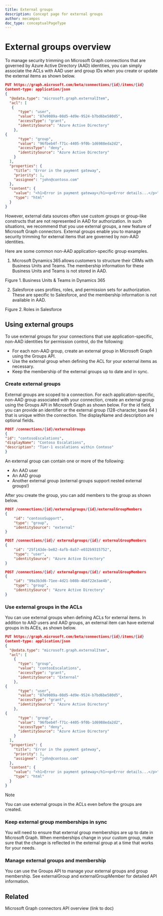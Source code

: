 ```yaml
---
title: External groups
description: Concept page for external groups
author: mecampos
doc_type: conceptualPageType
---
```

# External groups overview 

To manage security trimming on Microsoft Graph connections that are governed by Azure Active Directory (AAD) identities, you can simply associate the ACLs with AAD user and group IDs when you create or update the external items as shown below.


```json
PUT https://graph.microsoft.com/beta/connections/{id}/items/{id}  
Content-type: application/json  
{  
  "@odata.type": "microsoft.graph.externalItem",  
  "acl": [  
   {  
      "type": "user",  
      "value": "87e9089a-08d5-4d9e-9524-b7bd6be580d5",  
      "accessType": "grant",  
      "identitySource": "Azure Active Directory"  
    },  
{  
      "type": "group",  
      "value": "96fbeb4f-f71c-4405-9f0b-1d6988eda2d2",  
      "accessType": "deny",  
      "identitySource": "Azure Active Directory"  
    }  
  ],  
  "properties": {  
    "title": "Error in the payment gateway",  
    "priority": 1,  
    "assignee": "john@contoso.com"  
  },  
  "content": {  
    "value": "<h1>Error in payment gateway</h1><p>Error details...</p>",
    "type": "html"  
  }  
}
```
However, external data sources often use custom groups or group-like constructs that are not represented in AAD for authorization. In such situations, we recommend that you use external groups, a new feature of Microsoft Graph connectors. External groups enable you to manage security trimming for external items that are governed by non-AAD identities.  

Here are some common non-AAD application-specific group examples.

1. Microsoft Dynamics 365 allows customers to structure their CRMs with Business Units and Teams. The membership information for these Business Units and Teams is not stored in AAD.

Figure 1. Business Units & Teams in Dynamics 365 

2. Salesforce uses profiles, roles, and permission sets for authorization. These are specific to Salesforce, and the membership information is not available in AAD.

Figure 2. Roles in Salesforce

## Using external groups

To use external groups for your connections that use application-specific, non-AAD identities for permission control, do the following:

* For each non-AAD group, create an external group in Microsoft Graph using the Groups API.
* Use the external group when defining the ACL for your external items as necessary.  
* Keep the membership of the external groups up to date and in sync.

### Create external groups

External groups are scoped to a connection. For each application-specific, non-AAD group associated with your connection, create an external group using the Groups API in Microsoft Graph as shown below. For the id field, you can provide an identifier or the external group (128-character, base 64 ) that is unique within the connection. The displayName and description are optional fields.


```json
POST /connections/{id}/externalGroups   
{  
"id": "contosoEscalations",  
"displayName": "Contoso Escalations",  
"description": "Tier-1 escalations within Contoso"  
}
```
An external group can contain one or more of the following:

* An AAD user
* An AAD group
* Another external group (external groups support nested external groups!)

After you create the group, you can add members to the group as shown below.


```json
POST /connections/{id}/externalgroups/{id}/externalGroupMembers  
{  
    "id": "contosoSupport",  
    "type": "group",  
    "identitySource": "external"  
}
```

```json
POST /connections/{id}/ externalgroups/{id}/ externalGroupMembers  
{  
    "id": "25f143de-be82-4afb-8a57-e032b9315752",  
    "type": "user",  
    "identitySource": "Azure Active Directory"  
}
```

```json
POST /connections/{id}/ externalgroups/{id}/ externalGroupMembers  
{  
    "id": "99a3b3d6-71ee-4d21-b08b-4b6f22e3ae4b",  
    "type": "group",  
    "identitySource": "Azure Active Directory"  
}
```

### Use external groups in the ACLs

You can use external groups when defining ACLs for external items. In addition to AAD users and AAD groups, an external item can have external groups in its ACEs, as shown below.


```json
PUT https://graph.microsoft.com/beta/connections/{id}/items/{id}  
Content-type: application/json  
{  
  "@odata.type": "microsoft.graph.externalItem",  
  "acl": [  
    {  
      "type": "group",  
      "value": "contosEscalations",  
      "accessType": "grant",  
      "identitySource": "External"  
    },  
{  
      "type": "user",  
      "value": "87e9089a-08d5-4d9e-9524-b7bd6be580d5",  
      "accessType": "grant",  
      "identitySource": "Azure Active Directory"  
    },  
{  
      "type": "group",  
      "value": "96fbeb4f-f71c-4405-9f0b-1d6988eda2d2",  
      "accessType": "deny",  
      "identitySource": "Azure Active Directory"  
    }  
  ],  
  "properties": {  
    "title": "Error in the payment gateway",  
    "priority": 1,  
    "assignee": "john@contoso.com"  
  },  
  "content": {  
    "value": "<h1>Error in payment gateway</h1><p>Error details...</p>",
    "type": "html"  
  }  
}
```
> [!NOTE]
> You can use external groups in the ACLs even before the groups are created.

### Keep external group memberships in sync

You will need to ensure that external group memberships are up to date in Microsoft Graph. When memberships change in your custom group, make sure that the change is reflected in the external group at a time that works for your needs.

### Manage external groups and membership

You can use the Groups API to manage your external groups and group membership. See externalGroup and externalGroupMember for detailed API information.

## Related

Microsoft Graph connectors API overview (link to doc)
